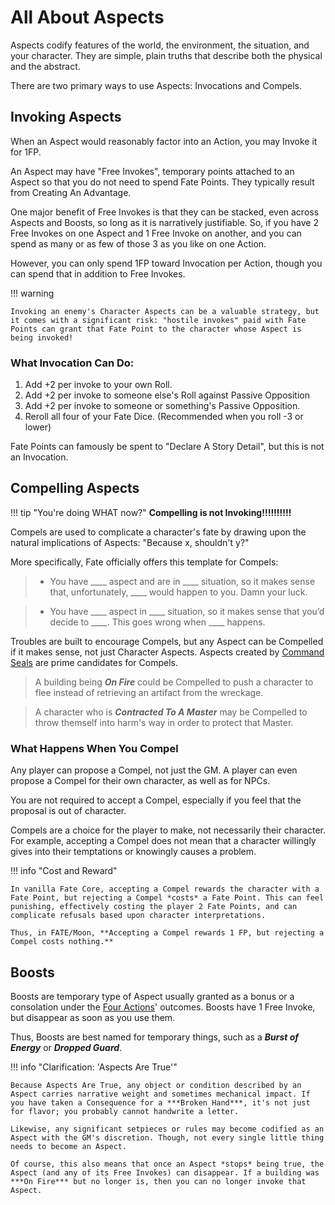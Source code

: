 # All About Aspects

Aspects codify features of the world, the environment, the situation, and your character. They are simple, plain truths that describe both the physical and the abstract. 

There are two primary ways to use Aspects: Invocations and Compels.

## Invoking Aspects

When an Aspect would reasonably factor into an Action, you may Invoke it for 1FP. 

An Aspect may have "Free Invokes", temporary points attached to an Aspect so that you do not need to spend Fate Points. They typically result from Creating An Advantage.

One major benefit of Free Invokes is that they can be stacked, even across Aspects and Boosts, so long as it is narratively justifiable. So, if you have 2 Free Invokes on one Aspect and 1 Free Invoke on another, and you can spend as many or as few of those 3 as you like on one Action.

However, you can only spend 1FP toward Invocation per Action, though you can spend that in addition to Free Invokes.

!!! warning
 
    Invoking an enemy's Character Aspects can be a valuable strategy, but it comes with a significant risk: "hostile invokes" paid with Fate Points can grant that Fate Point to the character whose Aspect is being invoked!

### What Invocation Can Do:

1. Add +2 per invoke to your own Roll.
2. Add +2 per invoke to someone else's Roll against Passive Opposition
3. Add +2 per invoke to someone or something's Passive Opposition.
4. Reroll all four of your Fate Dice. (Recommended when you roll -3 or lower)

Fate Points can famously be spent to "Declare A Story Detail", but this is not an Invocation.

## Compelling Aspects

!!! tip "You're doing WHAT now?" 
    **Compelling is not Invoking!!!!!!!!!!**

Compels are used to complicate a character's fate by drawing upon the natural implications of Aspects: "Because x, shouldn't y?"

More specifically, Fate officially offers this template for Compels:

> -   You have \_\_\_\_ aspect and are in \_\_\_\_ situation, so it makes sense that, unfortunately, \_\_\_\_ would happen to you. Damn your luck.

> -   You have \_\_\_\_ aspect in \_\_\_\_ situation, so it makes sense that you’d decide to \_\_\_\_. This goes wrong when \_\_\_\_ happens.

Troubles are built to encourage Compels, but any Aspect can be Compelled if it makes sense, not just Character Aspects. Aspects created by [Command Seals](command-seals.md) are prime candidates for Compels.

> A building being ***On Fire*** could be Compelled to push a character to flee instead of retrieving an artifact from the wreckage. 

> A character who is ***Contracted To A Master*** may be Compelled to throw themself into harm's way in order to protect that Master. 

### What Happens When You Compel

Any player can propose a Compel, not just the GM. A player can even propose a Compel for their own character, as well as for NPCs. 

You are not required to accept a Compel, especially if you feel that the proposal is out of character.

Compels are a choice for the player to make, not necessarily their character. For example, accepting a Compel does not mean that a character willingly gives into their temptations or knowingly causes a problem. 

!!! info "Cost and Reward"

	In vanilla Fate Core, accepting a Compel rewards the character with a Fate Point, but rejecting a Compel *costs* a Fate Point. This can feel punishing, effectively costing the player 2 Fate Points, and can complicate refusals based upon character interpretations. 
	
	Thus, in FATE/Moon, **Accepting a Compel rewards 1 FP, but rejecting a Compel costs nothing.** 

## Boosts 

Boosts are temporary type of Aspect usually granted as a bonus or a consolation under the [Four Actions](quick-ref.md)' outcomes. Boosts have 1 Free Invoke, but disappear as soon as you use them.

Thus, Boosts are best named for temporary things, such as a ***Burst of Energy*** or ***Dropped Guard***.

!!! info "Clarification: 'Aspects Are True'"
    
    Because Aspects Are True, any object or condition described by an Aspect carries narrative weight and sometimes mechanical impact. If you have taken a Consequence for a ***Broken Hand***, it's not just for flavor; you probably cannot handwrite a letter. 
    
    Likewise, any significant setpieces or rules may become codified as an Aspect with the GM's discretion. Though, not every single little thing needs to become an Aspect. 
    
    Of course, this also means that once an Aspect *stops* being true, the Aspect (and any of its Free Invokes) can disappear. If a building was ***On Fire*** but no longer is, then you can no longer invoke that Aspect.
